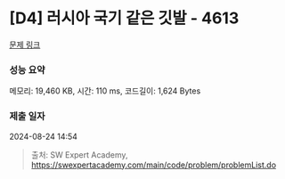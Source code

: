 # [D4] 러시아 국기 같은 깃발 - 4613 

[문제 링크](https://swexpertacademy.com/main/code/problem/problemDetail.do?contestProbId=AWQl9TIK8qoDFAXj) 

### 성능 요약

메모리: 19,460 KB, 시간: 110 ms, 코드길이: 1,624 Bytes

### 제출 일자

2024-08-24 14:54



> 출처: SW Expert Academy, https://swexpertacademy.com/main/code/problem/problemList.do
